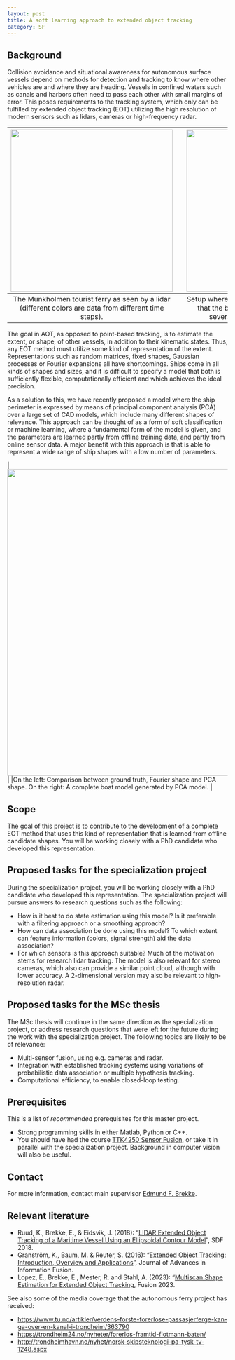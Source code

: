 ```yaml
---
layout: post
title: A soft learning approach to extended object tracking
category: SF
---
```



## Background

Collision avoidance and situational awareness for autonomous surface vessels depend on methods for detection and tracking to know where other vehicles are and where they are heading. Vessels in confined waters such as canals and harbors often need to pass each other with small margins of error. This poses requirements to the tracking system, which only can be fulfilled by extended object tracking (EOT) utilizing the high resolution of modern sensors such as lidars, cameras or high-frequency radar. 


| <img src="{{site.url}}/assets/munkholmdeparting.png" width="370"> | | <img src="{{site.url}}/assets/lidar-and-camera.jpg" width="370"> |
|:---:| :---: |:---:|
| The Munkholmen tourist ferry as seen by a lidar (different colors are data from different time steps). | | Setup where the lidar were recorded. It is evident that the boats in the background will cover several degrees in the field of view.|


The goal in AOT, as opposed to point-based tracking, is to estimate the extent, or shape, of other vessels, in addition to their kinematic states. Thus, any EOT method must utilize some kind of representation of the extent. Representations such as random matrices, fixed shapes, Gaussian processes or Fourier expansions all have shortcomings. Ships come in all kinds of shapes and sizes, and it is difficult to specify a model that both is sufficiently flexible, computationally efficient and which achieves the ideal precision. 

As a solution to this, we have recently proposed a model where the ship perimeter is expressed by means of principal component analysis (PCA) over a large set of CAD models, which include many different shapes of relevance. This approach can be thought of as a form of soft classification or machine learning, where a fundamental form of the model is given, and the parameters are learned partly from offline training data, and partly from online sensor data. A major benefit with this approach is that is able to represent a wide range of ship shapes with a low number of parameters.  


| <img src="{{site.url}}/assets/pcaship.png" width="700"> | 
|On the left: Comparison between ground truth, Fourier shape and PCA shape. On the right: A complete boat model generated by PCA model. |

## Scope

The goal of this project is to contribute to the development of a complete EOT method that uses this kind of representation that is learned from offline candidate shapes. You will be working closely with a PhD candidate who developed this representation. 



## Proposed tasks for the specialization project

During the specialization project, you will be working closely with a PhD candidate who developed this representation. 
The specialization project will pursue answers to research questions such as the following:

* How is it best to do state estimation using this model? Is it preferable with a filtering approach or a smoothing approach?
* How can data association be done using this model? To which extent can feature information (colors, signal strength) aid the data association?
* For which sensors is this approach suitable? Much of the motivation stems for research lidar tracking. The model is also relevant for stereo cameras, which also can provide a similar point cloud, although with lower accuracy. A 2-dimensional version may also be relevant to high-resolution radar. 


## Proposed tasks for the MSc thesis 

The MSc thesis will continue in the same direction as the specialization project, or address research questions that were left for the future during the work with the specialization project. The following topics are likely to be of relevance:

* Multi-sensor fusion, using e.g. cameras and radar. 
* Integration with established tracking systems using variations of probabilistic data association or multiple hypothesis tracking. 
* Computational efficiency, to enable closed-loop testing. 

## Prerequisites
This is a list of *recommended* prerequisites for this master project.

- Strong programming skills in either Matlab, Python or C++. 
- You should have had the course [TTK4250 Sensor Fusion](https://www.ntnu.no/studier/emner/TTK4250#tab=omEmnet), or take it in parallel with the specialization project. Background in computer vision will also be useful. 


## Contact 
For more information, contact main supervisor [Edmund F. Brekke](http://www.ntnu.no/ansatte/edmundfo).

## Relevant literature

* Ruud, K., Brekke, E., & Eidsvik, J. (2018): “[LIDAR Extended Object Tracking of a Maritime Vessel Using an Ellipsoidal Contour Model](https://www.researchgate.net/publication/328890666_LIDAR_Extended_Object_Tracking_of_a_Maritime_Vessel_Using_an_Ellipsoidal_Contour_Model)”, SDF 2018.
* Granström, K., Baum, M. & Reuter, S. (2016): “[Extended Object Tracking: Introduction, Overview and Applications](https://arxiv.org/abs/1604.00970)”, Journal of Advances in Information Fusion.
* Lopez, E., Brekke, E., Mester, R. and Stahl, A. (2023): “[Multiscan Shape Estimation for Extended Object Tracking](https://ieeexplore.ieee.org/document/10224154), Fusion 2023.


See also some of the media coverage that the autonomous ferry project has received:

- <a href="https://www.tu.no/artikler/verdens-forste-forerlose-passasjerferge-kan-ga-over-en-kanal-i-trondheim/363790">https://www.tu.no/artikler/verdens-forste-forerlose-passasjerferge-kan-ga-over-en-kanal-i-trondheim/363790</a>
- <a href="https://trondheim24.no/nyheter/forerlos-framtid-flotmann-baten/">https://trondheim24.no/nyheter/forerlos-framtid-flotmann-baten/</a>
- <a href="http://trondheimhavn.no/nyhet/norsk-skipsteknologi-pa-tysk-tv-1248.aspx">http://trondheimhavn.no/nyhet/norsk-skipsteknologi-pa-tysk-tv-1248.aspx</a>

